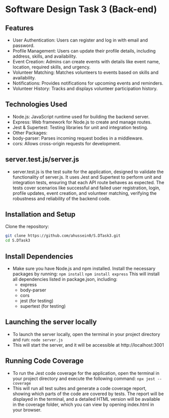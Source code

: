 # Software Design Task 3 (Back-end)

## Features
- User Authentication: Users can register and log in with email and password.
- Profile Management: Users can update their profile details, including address, skills, and availability.
- Event Creation: Admins can create events with details like event name, location, required skills, and urgency.
- Volunteer Matching: Matches volunteers to events based on skills and availability.
- Notifications: Provides notifications for upcoming events and reminders.
- Volunteer History: Tracks and displays volunteer participation history.

## Technologies Used
- Node.js: JavaScript runtime used for building the backend server.
- Express: Web framework for Node.js to create and manage routes.
- Jest & Supertest: Testing libraries for unit and integration testing.
- Other Packages:
- body-parser: Parses incoming request bodies in a middleware.
- cors: Allows cross-origin requests for development.

## server.test.js/server.js
- server.test.js is the test suite for the application, designed to validate the functionality of server.js. It uses Jest and Supertest to perform unit and integration tests, ensuring that each API route behaves as expected. The tests cover scenarios like successful and failed user registration, login, profile updates, event creation, and volunteer matching, verifying the robustness and reliability of the backend code.

## Installation and Setup
Clone the repository:
```bash
git clone https://github.com/ahussein0/S.DTask3.git
cd S.DTask3
```

## Install Dependencies
- Make sure you have Node.js and npm installed. Install the necessary packages by running:
  ``` npm install ```
  ``` npm install express ```
This will install all dependencies listed in package.json, including:
  - express
  - body-parser
  - cors
  - jest (for testing)
  - supertest (for testing)

## Launching the server locally
- To launch the server locally, open the terminal in your project directory and run:
``` node server.js ```
- This will start the server, and it will be accessible at http://localhost:3001

## Running Code Coverage
- To run the Jest code coverage for the application, open the terminal in your project directory and execute the following command:
  ``` npx jest --coverage ```
- This will run all test suites and generate a code coverage report, showing which parts of the code are covered by tests. The report will be displayed in the terminal, and a detailed HTML version will be available in the coverage folder, which you can view by opening index.html in your browser.

